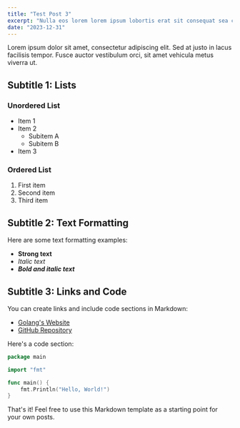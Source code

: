 ```yaml
---
title: "Test Post 3"
excerpt: "Nulla eos lorem lorem ipsum lobortis erat sit consequat sea consetetur clita no et. Ea augue dolore diam erat kasd ipsum sit eirmod sit odio tempor vero lorem nonumy. Dolore invidunt rebum rebum velit est luptatum eirmod et erat et laoreet aliquam amet vero lorem."
date: "2023-12-31"
---
```


Lorem ipsum dolor sit amet, consectetur adipiscing elit. Sed at justo in lacus facilisis tempor. Fusce auctor vestibulum orci, sit amet vehicula metus viverra ut.

## Subtitle 1: Lists

### Unordered List

- Item 1
- Item 2
  - Subitem A
  - Subitem B
- Item 3

### Ordered List

1. First item
2. Second item
3. Third item

## Subtitle 2: Text Formatting

Here are some text formatting examples:

- **Strong text**
- _Italic text_
- **_Bold and italic text_**

## Subtitle 3: Links and Code

You can create links and include code sections in Markdown:

- [Golang's Website](https://go.dev/)
- [GitHub Repository](https://github.com/mvavassori/go-mdblog)

Here's a code section:

```go
package main

import "fmt"

func main() {
    fmt.Println("Hello, World!")
}
```

That's it! Feel free to use this Markdown template as a starting point for your own posts.

